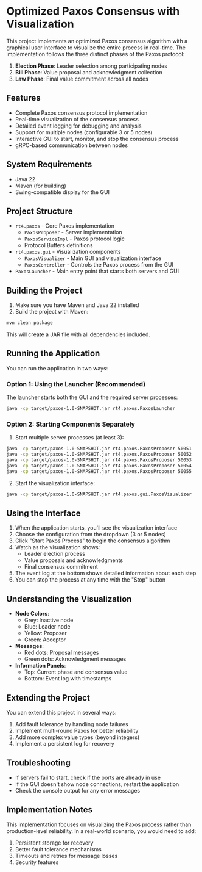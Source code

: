 # Optimized Paxos Consensus with Visualization

This project implements an optimized Paxos consensus algorithm with a graphical user interface to visualize the entire process in real-time. The implementation follows the three distinct phases of the Paxos protocol:

1. **Election Phase**: Leader selection among participating nodes
2. **Bill Phase**: Value proposal and acknowledgment collection
3. **Law Phase**: Final value commitment across all nodes

## Features

- Complete Paxos consensus protocol implementation
- Real-time visualization of the consensus process
- Detailed event logging for debugging and analysis
- Support for multiple nodes (configurable 3 or 5 nodes)
- Interactive GUI to start, monitor, and stop the consensus process
- gRPC-based communication between nodes

## System Requirements

- Java 22
- Maven (for building)
- Swing-compatible display for the GUI

## Project Structure

- `rt4.paxos` - Core Paxos implementation
    - `PaxosProposer` - Server implementation
    - `PaxosServiceImpl` - Paxos protocol logic
    - Protocol Buffers definitions
- `rt4.paxos.gui` - Visualization components
    - `PaxosVisualizer` - Main GUI and visualization interface
    - `PaxosController` - Controls the Paxos process from the GUI
- `PaxosLauncher` - Main entry point that starts both servers and GUI

## Building the Project

1. Make sure you have Maven and Java 22 installed
2. Build the project with Maven:

```bash
mvn clean package
```

This will create a JAR file with all dependencies included.

## Running the Application

You can run the application in two ways:

### Option 1: Using the Launcher (Recommended)

The launcher starts both the GUI and the required server processes:

```bash
java -cp target/paxos-1.0-SNAPSHOT.jar rt4.paxos.PaxosLauncher
```

### Option 2: Starting Components Separately

1. Start multiple server processes (at least 3):

```bash
java -cp target/paxos-1.0-SNAPSHOT.jar rt4.paxos.PaxosProposer 50051
java -cp target/paxos-1.0-SNAPSHOT.jar rt4.paxos.PaxosProposer 50052
java -cp target/paxos-1.0-SNAPSHOT.jar rt4.paxos.PaxosProposer 50053
java -cp target/paxos-1.0-SNAPSHOT.jar rt4.paxos.PaxosProposer 50054
java -cp target/paxos-1.0-SNAPSHOT.jar rt4.paxos.PaxosProposer 50055
```

2. Start the visualization interface:

```bash
java -cp target/paxos-1.0-SNAPSHOT.jar rt4.paxos.gui.PaxosVisualizer
```

## Using the Interface

1. When the application starts, you'll see the visualization interface
2. Choose the configuration from the dropdown (3 or 5 nodes)
3. Click "Start Paxos Process" to begin the consensus algorithm
4. Watch as the visualization shows:
    - Leader election process
    - Value proposals and acknowledgments
    - Final consensus commitment
5. The event log at the bottom shows detailed information about each step
6. You can stop the process at any time with the "Stop" button

## Understanding the Visualization

- **Node Colors**:
    - Grey: Inactive node
    - Blue: Leader node
    - Yellow: Proposer
    - Green: Acceptor
- **Messages**:
    - Red dots: Proposal messages
    - Green dots: Acknowledgment messages
- **Information Panels**:
    - Top: Current phase and consensus value
    - Bottom: Event log with timestamps

## Extending the Project

You can extend this project in several ways:

1. Add fault tolerance by handling node failures
2. Implement multi-round Paxos for better reliability
3. Add more complex value types (beyond integers)
4. Implement a persistent log for recovery

## Troubleshooting

- If servers fail to start, check if the ports are already in use
- If the GUI doesn't show node connections, restart the application
- Check the console output for any error messages

## Implementation Notes

This implementation focuses on visualizing the Paxos process rather than production-level reliability. In a real-world scenario, you would need to add:

1. Persistent storage for recovery
2. Better fault tolerance mechanisms
3. Timeouts and retries for message losses
4. Security features
